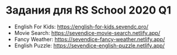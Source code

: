 # Задания для RS School 2020 Q1
 - English For Kids: https://english-for-kids.sevendc.pro/
 - Movie Search: https://sevendice-movie-search.netlify.app/
 - Fancy Weather: https://sevendice-fancy-weather.netlify.app/
 - English Puzzle: https://sevendice-english-puzzle.netlify.app/
